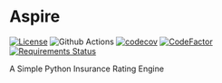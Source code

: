 # Aspire

[![License](https://img.shields.io/badge/license-MIT-brightgreen.svg?style=flat-square)](https://github.com/nemmons/aspire/blob/main/LICENSE)
![Github Actions](https://github.com/nemmons/aspire/workflows/build/badge.svg)
[![codecov](https://codecov.io/gh/nemmons/aspire/branch/main/graph/badge.svg?token=Q9SN60QZ5L)](https://codecov.io/gh/nemmons/aspire)
[![CodeFactor](https://www.codefactor.io/repository/github/nemmons/aspire/badge)](https://www.codefactor.io/repository/github/nemmons/aspire)
[![Requirements Status](https://requires.io/github/nemmons/aspire/requirements.svg?branch=main)](https://requires.io/github/nemmons/aspire/requirements/?branch=main)

A Simple Python Insurance Rating Engine